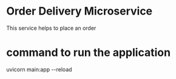 # Order Delivery Microservice
This service helps to place an order

# command to run the application
uvicorn main:app --reload
